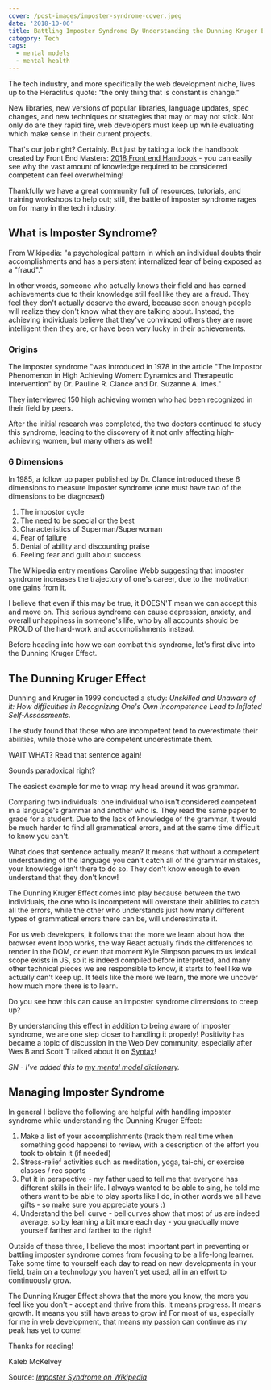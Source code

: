```yaml
---
cover: /post-images/imposter-syndrome-cover.jpeg
date: '2018-10-06'
title: Battling Imposter Syndrome By Understanding the Dunning Kruger Effect
category: Tech
tags:
  - mental models
  - mental health
---
```

The tech industry, and more specifically the web development niche, lives up to the Heraclitus quote: "the only thing that is constant is change." 

New libraries, new versions of popular libraries, language updates, spec changes, and new techniques or strategies that may or may not stick. Not only do are they rapid fire, web developers must keep up while evaluating which make sense in their current projects.

That's our job right? Certainly. But just by taking a look the handbook created by Front End Masters: [2018 Front end Handbook](https://frontendmasters.com/books/front-end-handbook/2018/) - you can easily see why the vast amount of knowledge required to be considered competent can feel overwhelming!

Thankfully we have a great community full of resources, tutorials, and training workshops to help out; still, the battle of imposter syndrome rages on for many in the tech industry.

## What is Imposter Syndrome?

From Wikipedia: "a psychological pattern in which an individual doubts their accomplishments and has a persistent internalized fear of being exposed as a "fraud"."

In other words, someone who actually knows their field and has earned achievements due to their knowledge still feel like they are a fraud. They feel they don't actually deserve the award, because soon enough people will realize they don't know what they are talking about. Instead, the achieving individuals believe that they've convinced others they are more intelligent then they are, or have been very lucky in their achievements.

### Origins

The imposter syndrome "was introduced in 1978 in the article "The Impostor Phenomenon in High Achieving Women: Dynamics and Therapeutic Intervention" by Dr. Pauline R. Clance and Dr. Suzanne A. Imes."

They interviewed 150 high achieving women who had been recognized in their field by peers.

After the initial research was completed, the two doctors continued to study this syndrome, leading to the discovery of it not only affecting high-achieving women, but many others as well! 

### 6 Dimensions

In 1985, a follow up paper published by Dr. Clance introduced these 6 dimensions to measure imposter syndrome (one must have two of the dimensions to be diagnosed)

1. The impostor cycle
2. The need to be special or the best
3. Characteristics of Superman/Superwoman
4. Fear of failure
5. Denial of ability and discounting praise
6. Feeling fear and guilt about success

The Wikipedia entry mentions Caroline Webb suggesting that imposter syndrome increases the trajectory of one's career, due to the motivation one gains from it.

I believe that even if this may be true, it DOESN'T mean we can accept this and move on. This serious syndrome can cause depression, anxiety, and overall unhappiness in someone's life, who by all accounts should be PROUD of the hard-work and accomplishments instead.

Before heading into how we can combat this syndrome, let's first dive into the Dunning Kruger Effect.

## The Dunning Kruger Effect

Dunning and Kruger in 1999 conducted a study: _Unskilled and Unaware of it: How difficulties in Recognizing One's Own Incompetence Lead to Inflated Self-Assessments_.

The study found that those who are incompetent tend to overestimate their abilities, while those who are competent underestimate them.

WAIT WHAT? Read that sentence again!

Sounds paradoxical right? 

The easiest example for me to wrap my head around it was grammar. 

Comparing two individuals: one individual who isn't considered competent in a language's grammar and another who is. They read the same paper to grade for a student. Due to the lack of knowledge of the grammar, it would be much harder to find all grammatical errors, and at the same time difficult to know you can't. 

What does that sentence actually mean? It means that without a competent understanding of the language you can't catch all of the grammar mistakes, your knowledge isn't there to do so. They don't know enough to even understand that they don't know!

The Dunning Kruger Effect comes into play because between the two individuals, the one who is incompetent will overstate their abilities to catch all the errors, while the other who understands just how many different types of grammatical errors there can be, will underestimate it. 

For us web developers, it follows that the more we learn about how the browser event loop works, the way React actually finds the differences to render in the DOM, or even that moment Kyle Simpson proves to us lexical scope exists in JS, so it is indeed compiled before interpreted, and many other technical pieces we are responsible to know, it starts to feel like we actually can't keep up. It feels like the more we learn, the more we uncover how much more there is to learn. 

Do you see how this can cause an imposter syndrome dimensions to creep up?

By understanding this effect in addition to being aware of imposter syndrome, we are one step closer to handling it properly! Positivity has became a topic of discussion in the Web Dev community, especially after Wes B and Scott T talked about it on [Syntax](https://syntax.fm/show/077/hasty-treat-positivity-and-web-development)!

_SN - I've added this to _[_my mental model dictionary_](https://mentalmodeldictionary.com/)_._

## Managing Imposter Syndrome

In general I believe the following are helpful with handling imposter syndrome while understanding the Dunning Kruger Effect:

1. Make a list of your accomplishments (track them real time when something good happens) to review, with a description of the effort you took to obtain it (if needed)
2. Stress-relief activities such as meditation, yoga, tai-chi, or exercise classes / rec sports
3. Put it in perspective - my father used to tell me that everyone has different skills in their life. I always wanted to be able to sing, he told me others want to be able to play sports like I do, in other words we all have gifts - so make sure you appreciate yours :)
4. Understand the bell curve - bell curves show that most of us are indeed average, so by learning a bit more each day - you gradually move yourself farther and farther to the right!

Outside of these three, I believe the most important part in preventing or battling imposter syndrome comes from focusing to be a life-long learner. Take some time to yourself each day to read on new developments in your field, train on a technology you haven't yet used, all in an effort to continuously grow. 

The Dunning Kruger Effect shows that the more you know, the more you feel like you don't - accept and thrive from this. It means progress. It means growth. It means you still have areas to grow in! For most of us, especially for me in web development, that means my passion can continue as my peak has yet to come! 

Thanks for reading!

Kaleb McKelvey

Source: [_Imposter Syndrome on Wikipedia_](https://en.wikipedia.org/wiki/Impostor_syndrome)
